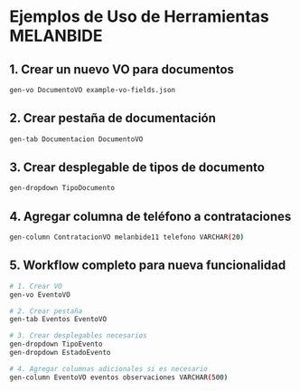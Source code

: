 # Ejemplos de Uso de Herramientas MELANBIDE

## 1. Crear un nuevo VO para documentos
```bash
gen-vo DocumentoVO example-vo-fields.json
```

## 2. Crear pestaña de documentación
```bash
gen-tab Documentacion DocumentoVO
```

## 3. Crear desplegable de tipos de documento
```bash
gen-dropdown TipoDocumento
```

## 4. Agregar columna de teléfono a contrataciones
```bash
gen-column ContratacionVO melanbide11 telefono VARCHAR(20)
```

## 5. Workflow completo para nueva funcionalidad
```bash
# 1. Crear VO
gen-vo EventoVO

# 2. Crear pestaña
gen-tab Eventos EventoVO

# 3. Crear desplegables necesarios
gen-dropdown TipoEvento
gen-dropdown EstadoEvento

# 4. Agregar columnas adicionales si es necesario
gen-column EventoVO eventos observaciones VARCHAR(500)
```
